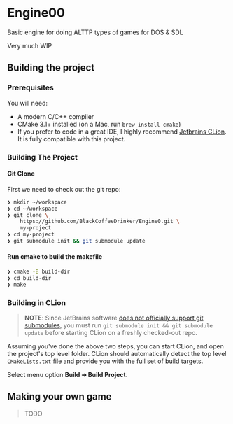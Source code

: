 # Engine00
Basic engine for doing ALTTP types of games for DOS & SDL

Very much WIP

## Building the project
### Prerequisites
You will need:

* A modern C/C++ compiler
* CMake 3.1+ installed (on a Mac, run `brew install cmake`)
* If you prefer to code in a great IDE, I highly recommend [Jetbrains CLion](https://www.jetbrains.com/clion/). It is fully compatible with this project.

### Building The Project
#### Git Clone
First we need to check out the git repo:

```bash
❯ mkdir ~/workspace
❯ cd ~/workspace
❯ git clone \
    https://github.com/BlackCoffeeDrinker/Engine0.git \
    my-project
❯ cd my-project
❯ git submodule init && git submodule update
```

#### Run cmake to build the makefile
```bash
❯ cmake -B build-dir
❯ cd build-dir
❯ make
```

### Building in CLion
> **NOTE**: Since JetBrains software [does not officially support git submodules](https://youtrack.jetbrains.com/issue/IDEA-64024), you must run `git submodule init && git submodule update` before starting CLion on a freshly checked-out repo.

Assuming you've done the above two steps, you can start CLion, and open the project's top level folder. CLion should automatically detect the top level `CMakeLists.txt` file and provide you with the full set of build targets.

Select menu option **Build   ➜ Build Project**.

## Making your own game
> TODO
